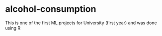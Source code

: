 # alcohol-consumption
This is one of the first ML projects for University (first year) and was done using R
